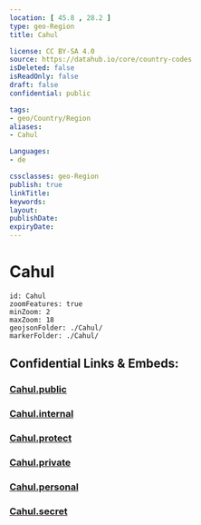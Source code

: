 ```yaml
---
location: [ 45.8 , 28.2 ] 
type: geo-Region
title: Cahul

license: CC BY-SA 4.0
source: https://datahub.io/core/country-codes
isDeleted: false
isReadOnly: false
draft: false
confidential: public

tags:
- geo/Country/Region
aliases:
- Cahul

Languages:
- de

cssclasses: geo-Region
publish: true
linkTitle: 
keywords: 
layout: 
publishDate: 
expiryDate: 
---
```


# Cahul

```leaflet
id: Cahul
zoomFeatures: true 
minZoom: 2 
maxZoom: 18
geojsonFolder: ./Cahul/
markerFolder: ./Cahul/
```


## Confidential Links & Embeds: 

### [Cahul.public](/_public/\Earth\Continent\Europe\Europe~East\Moldova\Districts~MoldovaCahul.public.md) 

### [Cahul.internal](/_internal/\Earth\Continent\Europe\Europe~East\Moldova\Districts~MoldovaCahul.internal.md) 

### [Cahul.protect](/_protect/\Earth\Continent\Europe\Europe~East\Moldova\Districts~MoldovaCahul.protect.md) 

### [Cahul.private](/_private/\Earth\Continent\Europe\Europe~East\Moldova\Districts~MoldovaCahul.private.md) 

### [Cahul.personal](/_personal/\Earth\Continent\Europe\Europe~East\Moldova\Districts~MoldovaCahul.personal.md) 

### [Cahul.secret](/_secret/\Earth\Continent\Europe\Europe~East\Moldova\Districts~MoldovaCahul.secret.md)


